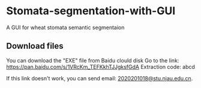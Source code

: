 # Stomata-segmentation-with-GUI
A GUI for wheat stomata semantic segmentaion
## Download files
You can download the "EXE" file from Baidu clould disk
Go to the link: https://pan.baidu.com/s/1VRcKm_TEFKkhTJJgksfGdA
Extraction code: abcd

If this link doesn't work, you can send email: 2020201018@stu.njau.edu.cn.


